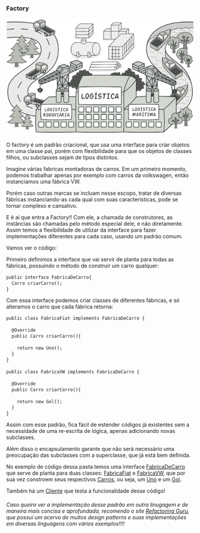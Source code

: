### Factory

![factory](../../imgs/factory.png)

O factory é um padrão criacional, que usa uma interface para criar objetos em uma classe pai, porém com flexibilidade para que os objetos de classes filhos, ou subclasses sejam de tipos distintos.

Imagine várias fabricas montadoras de carros. Em um primeiro momento, podemos trabalhar apenas por exemplo com carros da volkswagen, então instanciamos uma fábrica VW.

Porém caso outras marcas se incluam nesse escopo, tratar de diversas fábricas instanciando-as cada qual com suas características, pode se tornar complexo e cansativo.

E é aí que entra a Factory!! Com ele, a chamada de construtores, as instâncias são chamadas pelo método especial dele, e não diretamente. Assim temos a flexibilidade de utilizar da interface para fazer implementações diferentes para cada caso, usando um padrão comum.

Vamos ver o código:

Primeiro definimos a interface que vai servir de planta para todas as fábricas, possuindo o método de construir um carro qualquer:
```
public interface FabricaDeCarro{
  Carro criarCarro();
}
```

Com essa interface podemos criar classes de diferentes fábricas, e só alteramos o carro que cada fábrica retorna:
```
public class FabricaFiat implements FabricaDeCarro {
  
  @Override
  public Carro criarCarro(){
    
    return new Uno();
  }
}

public class FabricaVW implements FabricaDeCarro {
  
  @Override
  public Carro criarCarro(){
    
    return new Gol();
  }
}
```

Assim com esse padrão, fica fácil de estender códigos já existentes sem a necessidade de uma re-escrita de lógica, apenas adicionando novas subclasses.

Além disso o encapsulamento garante que não será necessário uma preocupação das subclasses com a superclasse, que já está bem definida.


No exemplo de código dessa pasta temos uma interface [FabricaDeCarro](./FabricaDeCarro.java) que serve de planta para duas classes: [FabricaFiat](./FabricaFiat.java) e [FabricaVW](./FabricaVW.java), que por sua vez constroem seus respectivos [Carros](./Carro.java), ou seja, um [Uno](./Uno.java) e um [Gol](./Gol.java).

Também há um [Cliente](./Cliente.java) que testa a funcionalidade desse código!


###### Caso queira ver a implementação desse padrão em outra linugagem e de maneira mais concisa e aprofundada, recomendo o site [Refactoring Guru](https://refactoring.guru/pt-br), que possui um acervo de muitos design patterns e suas implementações em diversas linguagens com vários exemplos!!!!
